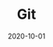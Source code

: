 ---
title: Git
date: 2020-10-01
categories:
 - Git
 - バージョン管理
tags:
 - Git
 - バージョン管理
publish: true
sticky: 1
isTimeLine: true
sidebar: true
isComment: false
---